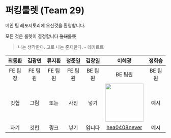 ﻿# 퍼킹룰렛 (Team 29)

메인 팀 레포지토리에 오신것을 환영합니다.

모든 것은 룰렛이 결정합니다 ~~절대룰렛~~

> 나는 생각한다. 고로 나는 존재한다. - 데카르트

최동환|김광민|류지환|정준일|김창일|이혜광|정회승
:---:|:---:|:---:|:---:|:---:|:---:|:---:|
FE 팀장|FE 팀원|FE 팀원|FE 팀원|BE 팀원|BE 팀원|BE 팀원
깃헙|그림|또는|사진|넣기|<img src="https://user-images.githubusercontent.com/100268187/197087475-418d469d-d1c1-4310-856b-917e44d2845f.jpg" width=120>|예시   
자기|깃헙|링크|넣기|입니다|[hea0408never](https://github.com/hea0408never)|예시
